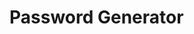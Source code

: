 ﻿# Password Generator

<!-- This is a simple password generator application built using
    HTML, CSS and JS. Inspiration for the project was from Frontend mentor challenges.
 -->
